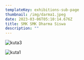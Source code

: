 ```yaml
---
templateKey: exhibitions-sub-page
thumbnail: /img/darma1.jpeg
date: 2023-03-06T05:10:14.676Z
title: SMK SMK Dharma Siswa
description: ""
---
```

![kuta3](/img/darma2.jpeg)

![kuta1](/img/darma3.jpeg)

